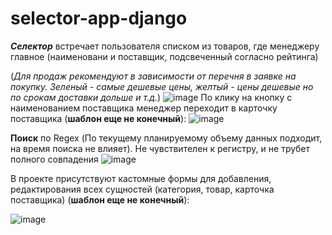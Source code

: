 # selector-app-django

***Селектор*** встречает пользователя списком из товаров, где менеджеру главное (наименовани и поставщик, подсвеченный согласно рейтинга)

(*Для продаж рекомендуют в зависимости от перечня в заявке на покупку. Зеленый - самые дешевые цены, желтый - цены дешевые но по срокам доставки дольше и т.д.*) 
![image](https://github.com/DTaSchweppes/selector-app-django/assets/45369246/9d3a78db-29c5-43ed-9f29-8fab51cd0aba)
По клику на кнопку с наименованием поставщика менеджер переходит в карточку поставщика (**шаблон еще не конечный**):
![image](https://github.com/DTaSchweppes/selector-app-django/assets/45369246/631ac5b2-f26d-4b97-9ab0-9b38b3eacef6)

**Поиск** по Regex (По текущему планируемому объему данных подходит, на время поиска не влияет). Не чувствителен к регистру, и не трубет полного совпадения
![image](https://github.com/DTaSchweppes/selector-app-django/assets/45369246/5bb91096-2fb4-4e8b-88ad-2e6a6a538528)


В проекте присутствуют кастомные формы для добавления, редактирования всех сущностей (категория, товар, карточка поставщика) (**шаблон еще не конечный**):

![image](https://github.com/DTaSchweppes/selector-app-django/assets/45369246/b8b5c0aa-69e0-4d58-b007-2907ff025f62)


